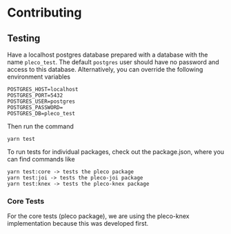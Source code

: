 # Contributing

## Testing
Have a localhost postgres database prepared with a database with the name `pleco_test`. The default `postgres` user should have
no password and access to this database. Alternatively, you can override the following environment variables

```
POSTGRES_HOST=localhost
POSTGRES_PORT=5432
POSTGRES_USER=postgres
POSTGRES_PASSWORD=
POSTGRES_DB=pleco_test
```

Then run the command
```
yarn test
```

To run tests for individual packages, check out the package.json, where you can find commands like
```
yarn test:core -> tests the pleco package
yarn test:joi -> tests the pleco-joi package
yarn test:knex -> tests the pleco-knex package
```

### Core Tests
For the core tests (pleco package), we are using the pleco-knex
implementation because this was developed first.

